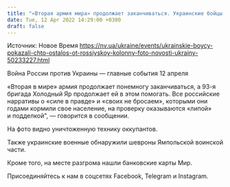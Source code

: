 ```yaml
---
title: "«Вторая армия мира» продолжает заканчиваться. Украинские бойцы показали, что осталось от российской колонны — фото"
date: Tue, 12 Apr 2022 14:29:00 +0300
draft: false
---
```

Источник: Новое Время https://nv.ua/ukraine/events/ukrainskie-boycy-pokazali-chto-ostalos-ot-rossiyskoy-kolonny-foto-novosti-ukrainy-50233227.html


Война России против Украины — главные события 12 апреля

«Вторая в мире» армия продолжает понемногу заканчиваться, а 93-я бригада Холодный Яр продолжает ей в этом помогать. Все российские нарративы о «силе в правде» и «своих не бросаем», которыми они годами кормили свое население, на проверку оказываются «липой» и подделкой", — говорится в сообщении.

На фото видно уничтоженную технику оккупантов.

Также украинские военные обнаружили шевроны Ямпольской воинской части.

Кроме того, на месте разгрома нашли банковские карты Мир.

Присоединяйтесь к нам в соцсетях Facebook, Telegram и Instagram.
